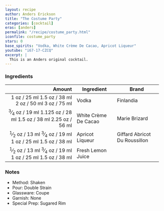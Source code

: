```yaml
---
layout: recipe
author: Anders Erickson
title: "The Costume Party"
categories: [cocktail]
eras: [anders]
permalink: "/recipe/costume_party.html"
iconfile: costume_party
stars: 0
base_spirits: "Vodka, White Crème De Cacao, Apricot Liqueur"
youtube: "i67-17-CZCQ"
excerpt: |
  This is an Anders original cocktail.
---
```


### Ingredients

|  Amount | Ingredient           | Brand                         |
| ------: | -------------------- | ----------------------------- |
|    <span class="onex active">1 oz  / 25 ml</span> <span class="onehalfx">1.5 oz  / 38 ml</span> <span class="twox">2 oz  / 50 ml</span> <span class="threex">3 oz  / 75 ml</span>| Vodka                | Finlandia                     |
| <span class="onex active"><sup>3</sup>&frasl;<sub>4</sub> oz  / 19 ml</span> <span class="onehalfx">1.125 oz  / 28 ml</span> <span class="twox">1.5 oz  / 38 ml</span> <span class="threex">2.25 oz  / 56 ml</span>| White Crème De Cacao | Marie Brizard                 |
|  <span class="onex active"><sup>1</sup>&frasl;<sub>2</sub> oz  / 13 ml</span> <span class="onehalfx"><sup>3</sup>&frasl;<sub>4</sub> oz  / 19 ml</span> <span class="twox">1 oz  / 25 ml</span> <span class="threex">1.5 oz  / 38 ml</span>| Apricot Liqueur      | Giffard Abricot Du Roussillon |
|  <span class="onex active"><sup>1</sup>&frasl;<sub>2</sub> oz  / 13 ml</span> <span class="onehalfx"><sup>3</sup>&frasl;<sub>4</sub> oz  / 19 ml</span> <span class="twox">1 oz  / 25 ml</span> <span class="threex">1.5 oz  / 38 ml</span>| Fresh Lemon Juice    |

### Notes

- Method: Shaken
- Pour: Double Strain
- Glassware: Coupe
- Garnish: None
- Special Prep: Sugared Rim
